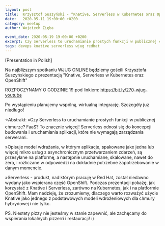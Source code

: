 ```yaml
---
layout: post
title:  Krzysztof Suszyński - “Knative, Serverless w Kubernetes oraz OpenShift”
date:   2020-05-11 19:00:00 +0200
category: meetup
author: Wojciech Zięba

event_date: 2020-05-19 19:00:00 +0200
excerpt: Czy Serverless to uruchamianie prostych funkcji w publicznej chmurze? FaaS? To znacznie więcej! Serverless odnosi się do koncepcji budowania i uruchamiania aplikacji, które nie wymagają zarządzania serwerami.
tags: devops knative serverless wjug redhat
---
```


[Presentation in Polish]

Na najbliższym spotkaniu WJUG ONLINE będziemy gościli Krzysztofa Suszyńskiego z prezentacją "Knative, Serverless w Kubernetes oraz OpenShift"

ROZPOCZYNAMY O GODZINIE 19 pod linkiem:
https://bit.ly/270-wjug-youtube

Po wystąpieniu planujemy wspólną, wirtualną integrację. Szczegóły już niedługo!

⭐Abstrakt:
»Czy Serverless to uruchamianie prostych funkcji w publicznej chmurze? FaaS? To znacznie więcej! Serverless odnosi się do koncepcji budowania i uruchamiania aplikacji, które nie wymagają zarządzania serwerami.

»Opisuje model wdrażania, w którym aplikacje, spakowane jako jedna lub więcej mikro usług z asynchronicznym przetwarzaniem zdarzeń, są przesyłane na platformę, a następnie uruchamiane, skalowane, nawet do zera, i rozliczane w odpowiedzi na dokładnie potrzebne zapotrzebowanie w danym momencie.

»Serverless - produkt, nad którym pracuję w Red Hat, został niedawno wydany jako wspierana część OpenShift. Podczas prezentacji pokażę, jak korzystać z Knative i Serverless, zarówno na Kubernetes, jak i na platformie OpenShift. Mam nadzieję, że zrozumiemy, dlaczego warto rozważyć użycie Knative jako jednego z podstawowych modeli wdrożeniowych dla chmury hybrydowej i nie tylko.

PS. Niestety pizzy nie jesteśmy w stanie zapewnić, ale zachęcamy do wspierania lokalnych pizzerri i restauracji! :)
